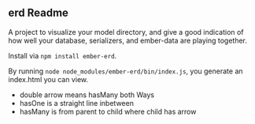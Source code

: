 ## erd Readme

A project to visualize your model directory, and give a good indication of how well your database, serializers, and ember-data are playing together.

Install via `npm install ember-erd`.

By running `node node_modules/ember-erd/bin/index.js`, you generate an index.html you can view.

* double arrow means hasMany both Ways
* hasOne is a straight line inbetween
* hasMany is from parent to child where child has arrow